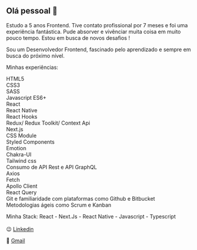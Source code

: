 ## Olá pessoal 👋

Estudo a 5 anos Frontend. Tive contato profissional por 7 meses e foi uma experiência fantástica. Pude absorver e vivênciar muita coisa em muito pouco tempo. Estou em busca de novos desafios !

Sou um Desenvolvedor Frontend, fascinado pelo aprendizado e sempre em busca do próximo nível.

Minhas experiências:

HTML5</br>
CSS3</br>
SASS</br>
Javascript ES6+</br>
React</br>
React Native</br>
React Hooks</br>
Redux/ Redux Toolkit/ Context Api</br>
Next.js</br>
CSS Module</br>
Styled Components</br>
Emotion</br>
Chakra-UI</br>
Tailwind css</br>
Consumo de API Rest e API GraphQL</br>
Axios</br>
Fetch</br>
Apollo Client</br> 
React Query</br>
Git e familiaridade com plataformas como Github e Bitbucket</br> 
Metodologias ágeis como Scrum e Kanban</br>

Minha Stack: React - Next.Js - React Native - Javascript - Typescript
</br></br>😉 [Linkedin](https://www.linkedin.com/in/thyago-ribeiro-879113206/) 
 
📧 [Gmail](thyagoribeiro608@gmail.com)

